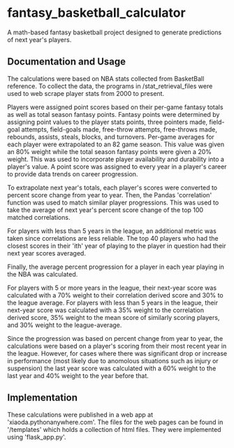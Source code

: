 # fantasy_basketball_calculator
A math-based fantasy basketball project designed to generate predictions of next year's players.

## Documentation and Usage
The calculations were based on NBA stats collected from BasketBall reference. To collect the data, the programs in /stat_retrieval_files were used to web scrape
player stats from 2000 to present.

Players were assigned point scores based on their per-game fantasy totals as well as total season fantasy points. Fantasy points were determined by assigning
point values to the player stats points, three pointers made, field-goal attempts, field-goals made, free-throw attempts, free-throws made, rebounds, assists,
steals, blocks, and turnovers. Per-game averages for each player were extrapolated to an 82 game season. This value was given an 80% weight while the total season
fantasy points were given a 20% weight. This was used to incorporate player availability and durability into a player's value. A point score was assigned to every
year in a player's career to provide data trends on career progression.

To extrapolate next year's totals, each player's scores were converted to percent score change from year to year. Then, the Pandas 'correlation' function was used
to match similar player progressions. This was used to take the average of next year's percent score change of the top 100 matched correlations. 

For players with less than 5 years in the league, an additional metric was taken since correlations are less reliable. The top 40 players who had the closest scores
in their 'ith' year of playing to the player in question had their next year scores averaged.

Finally, the average percent progression for a player in each year playing in the NBA was calculated.

For players with 5 or more years in the league, their next-year score was calculated with a 70% weight to their correlation derived score and 30% to the league
average. For players with less than 5 years in the league, their next-year score was calculated with a 35% weight to the correlation derived score, 35% weight to
the mean score of similarly scoring players, and 30% weight to the league-average.

Since the progression was based on percent change from year to year, the calculations were based on a player's scoring from their most recent year in the league. 
However, for cases where there was significant drop or increase in performance (most likely due to anomolous situations such as injury or suspension) the last year
score was calculated with a 60% weight to the last year and 40% weight to the year before that.

## Implementation
These calculations were published in a web app at 'xiaoda.pythonanywhere.com'. The files for the web pages can be found in '/templates' which holds a collection
of html files. They were implemented using 'flask_app.py'.
